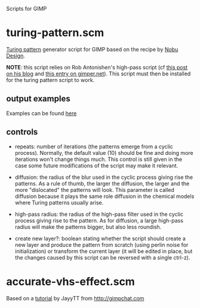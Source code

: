 Scripts for GIMP

# turing-pattern.scm

[Turing pattern](https://en.wikipedia.org/wiki/Turing_pattern) generator script for GIMP based on the recipe by [Nobu Design](https://www.youtube.com/watch?v=NZNl6N7PnF4).

**NOTE**: this script relies on Rob Antonishen's high-pass script (cf [this post on his blog](https://www.silent9.com/blog/archives/152-High-Pass-Filter-Plugin.html) and [this entry on gimper.net](https://gimper.net/resources/high-pass-filter.352/)). This script must then be installed for the turing pattern script to work.

## output examples

Examples can be found [here](https://imgur.com/gallery/CVJTUBN)

## controls

- repeats: number of iterations (the patterns emerge from a cyclic process).
  Normally, the default value (10) should be fine and doing more iterations
  won't change things much. This control is still given in the case some future
  modifications of the script may make it relevant.

- diffusion: the radius of the blur used in the cyclic process giving rise the
  patterns. As a rule of thumb, the larger the diffusion, the larger and the
  more "dislocated" the patterns will look. This parameter is called diffusion
  because it plays the same role diffusion in the chemical models where Turing
  patterns usually arise.

- high-pass radius: the radius of the high-pass filter used in the cyclic
  process giving rise to the pattern. As for diffusion, a large high-pass
  radius will make the patterns bigger, but also less roundish.

- create new layer?: boolean stating whether the script should create a new
  layer and produce the pattern from scratch (using perlin noise for
  initialization) or transform the current layer (it will be edited in place,
  but the changes caused by this script can be reversed with a single ctrl-z).

# accurate-vhs-effect.scm

Based on a [tutorial](http://gimpchat.com/viewtopic.php?f=10&t=18327&start=0&hilit=jayytt) by JayyTT from http://gimpchat.com
